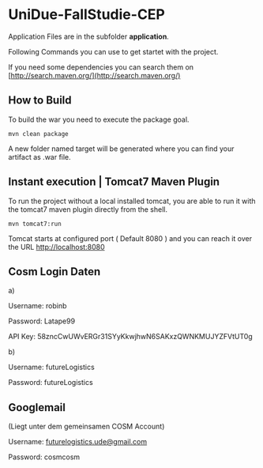 UniDue-FallStudie-CEP
=====================

Application Files are in the subfolder <b>application</b>.

Following Commands you can use to get startet with the project.

If you need some dependencies you can search them on [http://search.maven.org/](http://search.maven.org/)


How to Build
-----------------------
To build the war you need to execute the package goal.

<code>mvn clean package</code>

A new folder named target will be generated where you can find your artifact as .war file.

Instant execution | Tomcat7 Maven Plugin
-----------------------
To run the project without a local installed tomcat,
you are able to run it with the tomcat7 maven plugin directly from the shell.

<code>mvn tomcat7:run</code>

Tomcat starts at configured port ( Default 8080 ) 
and you can reach it over the URL [http://localhost:8080](http://localhost:8080)


Cosm Login Daten
---------------------
a)

Username: robinb

Password: Latape99

API Key: 58zncCwUWvERGr31SYyKkwjhwN6SAKxzQWNKMUJYZFVtUT0g


b)

Username: futureLogistics

Password: futureLogistics

Googlemail 
---------------------
(Liegt unter dem gemeinsamen COSM Account)

Username: futurelogistics.ude@gmail.com

Password: cosmcosm